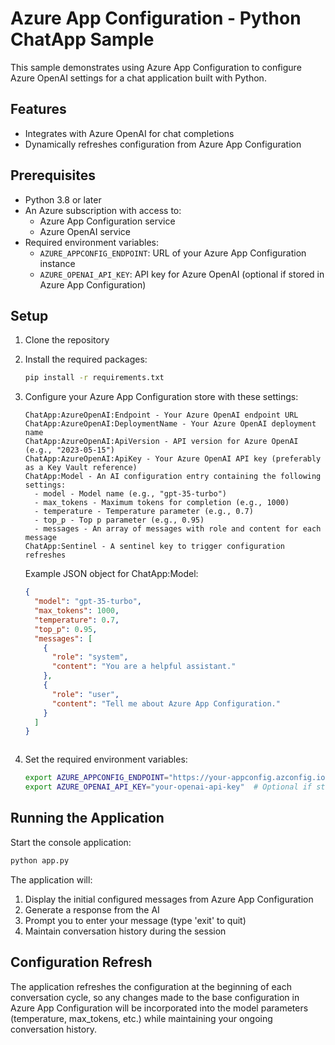 # Azure App Configuration - Python ChatApp Sample

This sample demonstrates using Azure App Configuration to configure Azure OpenAI settings for a chat application built with Python.

## Features

- Integrates with Azure OpenAI for chat completions
- Dynamically refreshes configuration from Azure App Configuration

## Prerequisites

- Python 3.8 or later
- An Azure subscription with access to:
  - Azure App Configuration service
  - Azure OpenAI service
- Required environment variables:
  - `AZURE_APPCONFIG_ENDPOINT`: URL of your Azure App Configuration instance
  - `AZURE_OPENAI_API_KEY`: API key for Azure OpenAI (optional if stored in Azure App Configuration)

## Setup

1. Clone the repository
2. Install the required packages:
   ```bash
   pip install -r requirements.txt
   ```
3. Configure your Azure App Configuration store with these settings:
   ```
   ChatApp:AzureOpenAI:Endpoint - Your Azure OpenAI endpoint URL
   ChatApp:AzureOpenAI:DeploymentName - Your Azure OpenAI deployment name
   ChatApp:AzureOpenAI:ApiVersion - API version for Azure OpenAI (e.g., "2023-05-15")
   ChatApp:AzureOpenAI:ApiKey - Your Azure OpenAI API key (preferably as a Key Vault reference)
   ChatApp:Model - An AI configuration entry containing the following settings:
     - model - Model name (e.g., "gpt-35-turbo")
     - max_tokens - Maximum tokens for completion (e.g., 1000)
     - temperature - Temperature parameter (e.g., 0.7)
     - top_p - Top p parameter (e.g., 0.95)
     - messages - An array of messages with role and content for each message
   ChatApp:Sentinel - A sentinel key to trigger configuration refreshes
   ```

   Example JSON object for ChatApp:Model:
   ```json
   {
     "model": "gpt-35-turbo",
     "max_tokens": 1000,
     "temperature": 0.7,
     "top_p": 0.95,
     "messages": [
       {
         "role": "system",
         "content": "You are a helpful assistant."
       },
       {
         "role": "user",
         "content": "Tell me about Azure App Configuration."
       }
     ]
   }
   ```
   ```

4. Set the required environment variables:
   ```bash
   export AZURE_APPCONFIG_ENDPOINT="https://your-appconfig.azconfig.io"
   export AZURE_OPENAI_API_KEY="your-openai-api-key"  # Optional if stored in Azure App Configuration
   ```

## Running the Application

Start the console application:
```bash
python app.py
```

The application will:
1. Display the initial configured messages from Azure App Configuration
2. Generate a response from the AI
3. Prompt you to enter your message (type 'exit' to quit)
4. Maintain conversation history during the session

## Configuration Refresh

The application refreshes the configuration at the beginning of each conversation cycle, so any changes made to the base configuration in Azure App Configuration will be incorporated into the model parameters (temperature, max_tokens, etc.) while maintaining your ongoing conversation history.